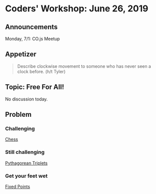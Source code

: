 
# Coders' Workshop: June 26, 2019

## Announcements
Monday, 7/1: CO.js Meetup

## Appetizer

> Describe clockwise movement to someone who has never seen a clock before. (h/t Tyler)

## Topic: Free For All!

No discussion today.

## Problem


### Challenging

[Chess](https://github.com/andy-young/Coders-Workshop/blob/master/Coding-Challenges/testing-kata/osherove-testing.md)

### Still challenging
[Pythagorean Triplets](https://github.com/andy-young/Coders-Workshop/blob/master/Coding-Challenges/pythagoreanTriplets/pythagoreanTriplets.md)

### Get your feet wet
[Fixed Points](https://github.com/andy-young/Coders-Workshop/blob/master/Coding-Challenges/fixedPoints/fixedPoints.md)
